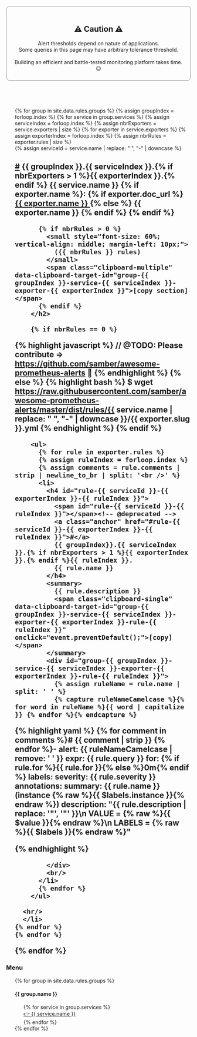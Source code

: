 <style>
  ul {
    list-style: none;
  }
</style>

<!-- CAUTIONS -->
<div style="padding: 20px 20px 10px 20px; border: solid grey 1px; border-radius: 10px;">
  <h2 style="text-align:center;">⚠️ Caution ⚠️</h2>

  <p style="text-align:center;">
    Alert thresholds depend on nature of applications.
    <br>
    Some queries in this page may have arbitrary tolerance threshold.
    <br><br>
    Building an efficient and battle-tested monitoring platform takes time. 😉
  </p>
</div>

<br>
<br>

<h1></h1>

<!-- RULES -->
<ul>
  {% for group in site.data.rules.groups %}
  {% assign groupIndex = forloop.index %}
    {% for service in group.services %}
    {% assign serviceIndex = forloop.index %}
    {% assign nbrExporters = service.exporters | size %}
      {% for exporter in service.exporters %}
      {% assign exporterIndex = forloop.index %}
      {% assign nbrRules = exporter.rules | size %}
      <li>
        {% assign serviceId = service.name | replace: " ", "-" | downcase %}
        <h2 id="{{ serviceId }}">
          <span id="{{ serviceId }}-{{ exporterIndex }}"></span>
          <a class="anchor" href="#{{ serviceId }}-{{ exporterIndex }}">#</a>
          {{ groupIndex }}.{{ serviceIndex }}.{% if nbrExporters > 1 %}{{ exporterIndex }}.{% endif %}
          {{ service.name }}
          {% if exporter.name %}:
          {% if exporter.doc_url %}
          <a href="{{ exporter.doc_url }}">
            {{ exporter.name }}
          </a>
          {% else %}
          {{ exporter.name }}
          {% endif %}
          {% endif %}

          {% if nbrRules > 0 %}
            <small style="font-size: 60%; vertical-align: middle; margin-left: 10px;">
              ({{ nbrRules }} rules)
            </small>
            <span class="clipboard-multiple" data-clipboard-target-id="group-{{ groupIndex }}-service-{{ serviceIndex }}-exporter-{{ exporterIndex }}">[copy section]</span>
          {% endif %}
        </h2>

        {% if nbrRules == 0 %}
{% highlight javascript %}
// @TODO: Please contribute => https://github.com/samber/awesome-prometheus-alerts 👋
{% endhighlight %}
        {% else %}
{% highlight bash %}
$ wget https://raw.githubusercontent.com/samber/awesome-prometheus-alerts/master/dist/rules/{{ service.name | replace: " ", "-" | downcase }}/{{ exporter.slug }}.yml
{% endhighlight %}
        {% endif %}

        <ul>
          {% for rule in exporter.rules %}
          {% assign ruleIndex = forloop.index %}
          {% assign comments = rule.comments | strip | newline_to_br | split: '<br />' %}
          <li>
            <h4 id="rule-{{ serviceId }}-{{ exporterIndex }}-{{ ruleIndex }}">
              <span id="rule-{{ serviceId }}-{{ ruleIndex }}"></span><!-- @deprecated -->
              <a class="anchor" href="#rule-{{ serviceId }}-{{ exporterIndex }}-{{ ruleIndex }}">#</a>
              {{ groupIndex}}.{{ serviceIndex }}.{% if nbrExporters > 1 %}{{ exporterIndex }}.{% endif %}{{ ruleIndex }}.
              {{ rule.name }}
            </h4>
            <summary>
              {{ rule.description }}
              <span class="clipboard-single" data-clipboard-target-id="group-{{ groupIndex }}-service-{{ serviceIndex }}-exporter-{{ exporterIndex }}-rule-{{ ruleIndex }}" onclick="event.preventDefault();">[copy]</span>
            </summary>
            <div id="group-{{ groupIndex }}-service-{{ serviceIndex }}-exporter-{{ exporterIndex }}-rule-{{ ruleIndex }}">
              {% assign ruleName = rule.name | split: ' ' %}
              {% capture ruleNameCamelcase %}{% for word in ruleName %}{{ word | capitalize }} {% endfor %}{% endcapture %}

  {% highlight yaml %}
  {% for comment in comments %}# {{ comment | strip }}
  {% endfor %}- alert: {{ ruleNameCamelcase | remove: ' ' }}
    expr: {{ rule.query }}
    for: {% if rule.for %}{{ rule.for }}{% else %}0m{% endif %}
    labels:
      severity: {{ rule.severity }}
    annotations:
      summary: {{ rule.name }} (instance {% raw %}{{ $labels.instance }}{% endraw %})
      description: "{{ rule.description | replace: '"', '\"' }}\n  VALUE = {% raw %}{{ $value }}{% endraw %}\n  LABELS = {% raw %}{{ $labels }}{% endraw %}"

{% endhighlight %}

            </div>
            <br/>
          </li>
          {% endfor %}
        </ul>

      <hr/>
      </li>
    {% endfor %}
    {% endfor %}
  {% endfor %}
</ul>



<!-- NAVBAR -->
<div id="rules-navbar" class="affix">
  <h3>Menu</h3>
  <ul>
    {% for group in site.data.rules.groups %}
      <li>
        <h4>{{ group.name }}</h4>
        <ul>
          {% for service in group.services %}
            <li>
              <a href="#{{ service.name | replace: " ", "-" | downcase }}">
                👉 {{ service.name }}
              </a>
            </li>
          {% endfor %}
        </ul>
      </li>
    {% endfor %}
  </ul>

  <script>
    $('#rules-navbar').affix({offset: {top: 750} }).css('display', 'block');
  </script>
</div>
